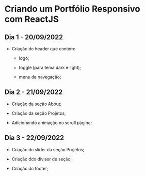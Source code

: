 # Criando um Portfólio Responsivo com ReactJS

## Dia 1 - 20/09/2022
- Criação do header que contém: 

    - logo;

    - toggle (para tema dark e light);
    
    - menu de navegação;

## Dia 2 - 21/09/2022
- Criação da seção About;

- Criação da seção Projetos;

- Adicionando animação no scroll página;

## Dia 3 - 22/09/2022
- Criação do slider da seção Projetos;

- Criação ddo divisor de seção;

- Criação do footer;